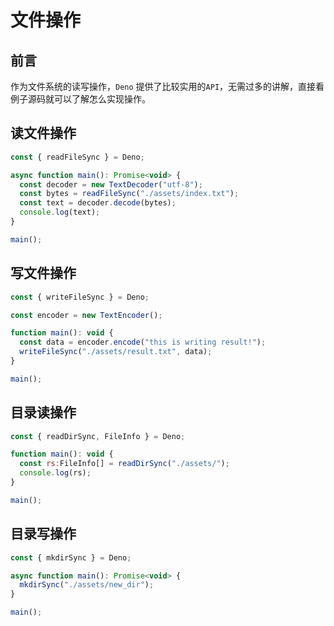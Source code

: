 # 文件操作

## 前言

作为文件系统的读写操作，`Deno` 提供了比较实用的`API`，无需过多的讲解，直接看例子源码就可以了解怎么实现操作。


## 读文件操作

```js
const { readFileSync } = Deno;

async function main(): Promise<void> {
  const decoder = new TextDecoder("utf-8");
  const bytes = readFileSync("./assets/index.txt");
  const text = decoder.decode(bytes);
  console.log(text);
}

main();
```

## 写文件操作

```js
const { writeFileSync } = Deno;

const encoder = new TextEncoder();

function main(): void {
  const data = encoder.encode("this is writing result!");
  writeFileSync("./assets/result.txt", data);
}

main();
```

## 目录读操作

```js
const { readDirSync, FileInfo } = Deno;

function main(): void {
  const rs:FileInfo[] = readDirSync("./assets/");
  console.log(rs);
}

main();
```

## 目录写操作

```js
const { mkdirSync } = Deno;

async function main(): Promise<void> {
  mkdirSync("./assets/new_dir");
}

main();
```